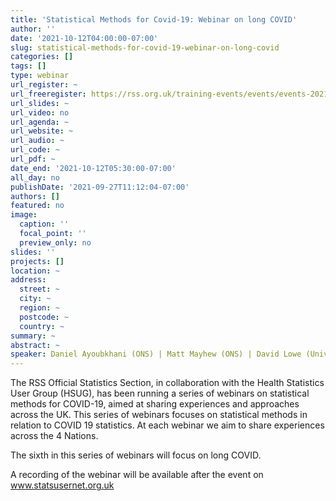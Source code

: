 ```yaml
---
title: 'Statistical Methods for Covid-19: Webinar on long COVID'
author: ''
date: '2021-10-12T04:00:00-07:00'
slug: statistical-methods-for-covid-19-webinar-on-long-covid
categories: []
tags: []
type: webinar
url_register: ~
url_freeregister: https://rss.org.uk/training-events/events/events-2021/sections/statistical-methods-for-covid-19-webinar-on-long-c/
url_slides: ~
url_video: no
url_agenda: ~
url_website: ~
url_audio: ~
url_code: ~
url_pdf: ~
date_end: '2021-10-12T05:30:00-07:00'
all_day: no
publishDate: '2021-09-27T11:12:04-07:00'
authors: []
featured: no
image:
  caption: ''
  focal_point: ''
  preview_only: no
slides: ''
projects: []
location: ~
address:
  street: ~
  city: ~
  region: ~
  postcode: ~
  country: ~
summary: ~
abstract: ~
speaker: Daniel Ayoubkhani (ONS) | Matt Mayhew (ONS) | David Lowe (University of Glasgow) | Claire Hastie (University of Glasgow)
---
```

<!--more-->
The RSS Official Statistics Section, in collaboration with the Health Statistics User Group (HSUG), has been running a series of webinars on statistical methods for COVID-19, aimed at sharing experiences and approaches across the UK. This series of webinars focuses on statistical methods in relation to COVID 19 statistics. At each webinar we aim to share experiences across the 4 Nations.  

The sixth in this series of webinars will focus on long COVID.  

A recording of the webinar will be available after the event on www.statsusernet.org.uk  